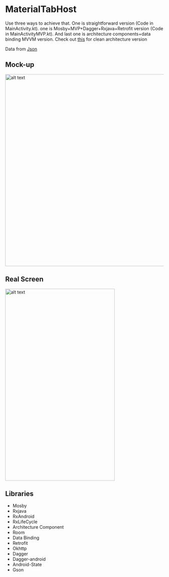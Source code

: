 # MaterialTabHost

Use three ways to achieve that. One is straightforward version (Code in MainActivity.kt). one is Mosby+MVP+Dagger+Rxjava+Retrofit version (Code in MainActivityMVP.kt). And last one is architecture components+data binding MVVM version. Check out [this](https://github.com/ChuliangYang/CleanArchitecture) for clean architecture version

Data from [Json](https://gist.githubusercontent.com/MrCarlosYang/c1f004cb7f447ee5ccd6433bcb56d5af/raw/df3a570c9a0976e43b799be96da59186fc918ea7/CityList.json)

## Mock-up
<img src="../master/picture/mock_up.png" alt="alt text" width="580" height="611">

## Real Screen
<img src="../master/picture/home_page_screen.gif" alt="alt text" width="348" height="611">

## Libraries
* Mosby
* Rxjava
* RxAndroid
* RxLifeCycle
* Architecture Component
* Room
* Data Binding
* Retrofit
* Okhttp
* Dagger
* Dagger-android
* Android-State
* Gson
